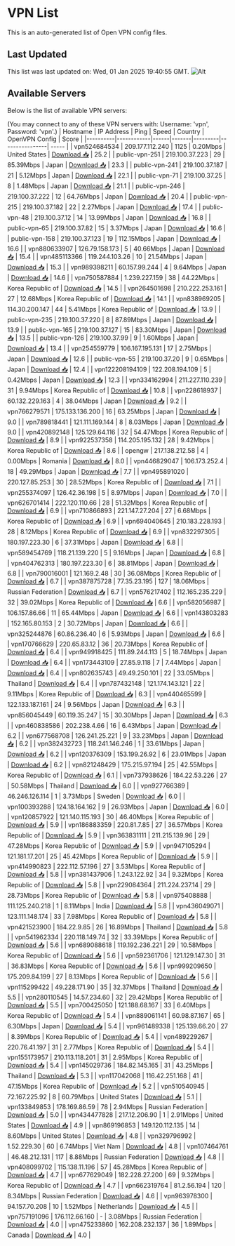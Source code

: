 # VPN List

This is an auto-generated list of Open VPN config files.

## Last Updated

This list was last updated on: Wed, 01 Jan 2025 19:40:55 GMT.
![Alt](https://repobeats.axiom.co/api/embed/186b98318ef1479477931607c1ad7d823f12451f.svg "Repobeats analytics image")

## Available Servers

Below is the list of available VPN servers:

(You may connect to any of these VPN servers with: Username: 'vpn', Password: 'vpn'.)
| Hostname | IP Address | Ping | Speed | Country | OpenVPN Config | Score |
|----------|------------|------|-------|---------|----------------| ----- |
| vpn524684534 | 209.177.112.240 | 1125 | 0.20Mbps | United States | [Download 📥](./configs/server_0_US.ovpn) | 25.2 |
| public-vpn-251 | 219.100.37.223 | 29 | 85.39Mbps | Japan | [Download 📥](./configs/server_1_JP.ovpn) | 23.3 |
| public-vpn-241 | 219.100.37.187 | 21 | 5.12Mbps | Japan | [Download 📥](./configs/server_2_JP.ovpn) | 22.1 |
| public-vpn-71 | 219.100.37.25 | 8 | 1.48Mbps | Japan | [Download 📥](./configs/server_3_JP.ovpn) | 21.1 |
| public-vpn-246 | 219.100.37.222 | 12 | 64.76Mbps | Japan | [Download 📥](./configs/server_4_JP.ovpn) | 20.4 |
| public-vpn-215 | 219.100.37.182 | 22 | 2.27Mbps | Japan | [Download 📥](./configs/server_5_JP.ovpn) | 17.4 |
| public-vpn-48 | 219.100.37.12 | 14 | 13.99Mbps | Japan | [Download 📥](./configs/server_6_JP.ovpn) | 16.8 |
| public-vpn-65 | 219.100.37.82 | 15 | 3.37Mbps | Japan | [Download 📥](./configs/server_7_JP.ovpn) | 16.6 |
| public-vpn-158 | 219.100.37.123 | 19 | 112.15Mbps | Japan | [Download 📥](./configs/server_8_JP.ovpn) | 16.6 |
| vpn880633907 | 126.79.158.173 | 5 | 40.66Mbps | Japan | [Download 📥](./configs/server_9_JP.ovpn) | 15.4 |
| vpn485113366 | 119.244.103.26 | 10 | 21.54Mbps | Japan | [Download 📥](./configs/server_10_JP.ovpn) | 15.3 |
| vpn989398211 | 60.157.99.244 | 4 | 9.64Mbps | Japan | [Download 📥](./configs/server_11_JP.ovpn) | 14.6 |
| vpn750587884 | 1.239.227.159 | 38 | 44.22Mbps | Korea Republic of | [Download 📥](./configs/server_12_KR.ovpn) | 14.5 |
| vpn264501698 | 210.222.253.161 | 27 | 12.68Mbps | Korea Republic of | [Download 📥](./configs/server_13_KR.ovpn) | 14.1 |
| vpn838969205 | 114.30.200.147 | 44 | 5.41Mbps | Korea Republic of | [Download 📥](./configs/server_14_KR.ovpn) | 13.9 |
| public-vpn-235 | 219.100.37.220 | 8 | 87.89Mbps | Japan | [Download 📥](./configs/server_15_JP.ovpn) | 13.9 |
| public-vpn-165 | 219.100.37.127 | 15 | 83.30Mbps | Japan | [Download 📥](./configs/server_16_JP.ovpn) | 13.5 |
| public-vpn-126 | 219.100.37.99 | 9 | 1.60Mbps | Japan | [Download 📥](./configs/server_17_JP.ovpn) | 13.4 |
| vpn254559779 | 106.167.195.131 | 17 | 2.75Mbps | Japan | [Download 📥](./configs/server_18_JP.ovpn) | 12.6 |
| public-vpn-55 | 219.100.37.20 | 9 | 0.65Mbps | Japan | [Download 📥](./configs/server_19_JP.ovpn) | 12.4 |
| vpn122208194109 | 122.208.194.109 | 5 | 0.42Mbps | Japan | [Download 📥](./configs/server_20_JP.ovpn) | 12.3 |
| vpn334162994 | 211.227.110.239 | 31 | 9.94Mbps | Korea Republic of | [Download 📥](./configs/server_21_KR.ovpn) | 10.8 |
| vpn228618937 | 60.132.229.163 | 4 | 38.04Mbps | Japan | [Download 📥](./configs/server_22_JP.ovpn) | 9.2 |
| vpn766279571 | 175.133.136.200 | 16 | 63.25Mbps | Japan | [Download 📥](./configs/server_23_JP.ovpn) | 9.0 |
| vpn789818441 | 121.111.169.144 | 8 | 8.03Mbps | Japan | [Download 📥](./configs/server_24_JP.ovpn) | 9.0 |
| vpn420892148 | 125.129.64.116 | 32 | 54.47Mbps | Korea Republic of | [Download 📥](./configs/server_25_KR.ovpn) | 8.9 |
| vpn922537358 | 114.205.195.132 | 28 | 9.42Mbps | Korea Republic of | [Download 📥](./configs/server_26_KR.ovpn) | 8.6 |
| opengw | 217.138.212.58 | 4 | 0.00Mbps | Romania | [Download 📥](./configs/server_27_RO.ovpn) | 8.0 |
| vpn446829047 | 106.173.252.4 | 18 | 49.29Mbps | Japan | [Download 📥](./configs/server_28_JP.ovpn) | 7.7 |
| vpn495891020 | 220.127.85.253 | 30 | 28.52Mbps | Korea Republic of | [Download 📥](./configs/server_29_KR.ovpn) | 7.1 |
| vpn255374097 | 126.42.36.198 | 5 | 8.97Mbps | Japan | [Download 📥](./configs/server_30_JP.ovpn) | 7.0 |
| vpn626701414 | 222.120.110.66 | 28 | 51.32Mbps | Korea Republic of | [Download 📥](./configs/server_31_KR.ovpn) | 6.9 |
| vpn710866893 | 221.147.27.204 | 27 | 6.68Mbps | Korea Republic of | [Download 📥](./configs/server_32_KR.ovpn) | 6.9 |
| vpn694040645 | 210.183.228.193 | 28 | 8.12Mbps | Korea Republic of | [Download 📥](./configs/server_33_KR.ovpn) | 6.9 |
| vpn832297305 | 180.197.223.30 | 6 | 37.31Mbps | Japan | [Download 📥](./configs/server_34_JP.ovpn) | 6.8 |
| vpn589454769 | 118.21.139.220 | 5 | 9.16Mbps | Japan | [Download 📥](./configs/server_35_JP.ovpn) | 6.8 |
| vpn404762313 | 180.197.223.30 | 6 | 38.81Mbps | Japan | [Download 📥](./configs/server_36_JP.ovpn) | 6.8 |
| vpn790016001 | 121.169.2.48 | 30 | 36.08Mbps | Korea Republic of | [Download 📥](./configs/server_37_KR.ovpn) | 6.7 |
| vpn387875728 | 77.35.23.195 | 127 | 18.06Mbps | Russian Federation | [Download 📥](./configs/server_38_RU.ovpn) | 6.7 |
| vpn576217402 | 112.165.235.229 | 32 | 39.02Mbps | Korea Republic of | [Download 📥](./configs/server_39_KR.ovpn) | 6.6 |
| vpn582056987 | 106.157.86.66 | 11 | 65.44Mbps | Japan | [Download 📥](./configs/server_40_JP.ovpn) | 6.6 |
| vpn143803283 | 152.165.80.153 | 2 | 30.72Mbps | Japan | [Download 📥](./configs/server_41_JP.ovpn) | 6.6 |
| vpn325244876 | 60.86.236.40 | 6 | 5.93Mbps | Japan | [Download 📥](./configs/server_42_JP.ovpn) | 6.6 |
| vpn170766629 | 220.65.83.12 | 36 | 20.73Mbps | Korea Republic of | [Download 📥](./configs/server_43_KR.ovpn) | 6.4 |
| vpn949918425 | 111.89.244.113 | 5 | 18.74Mbps | Japan | [Download 📥](./configs/server_44_JP.ovpn) | 6.4 |
| vpn173443109 | 27.85.9.118 | 7 | 7.44Mbps | Japan | [Download 📥](./configs/server_45_JP.ovpn) | 6.4 |
| vpn802635743 | 49.49.250.101 | 22 | 33.05Mbps | Thailand | [Download 📥](./configs/server_46_TH.ovpn) | 6.4 |
| vpn787432148 | 121.174.143.121 | 22 | 9.11Mbps | Korea Republic of | [Download 📥](./configs/server_47_KR.ovpn) | 6.3 |
| vpn440465599 | 122.133.187.161 | 24 | 9.56Mbps | Japan | [Download 📥](./configs/server_48_JP.ovpn) | 6.3 |
| vpn856045449 | 60.119.35.247 | 15 | 30.30Mbps | Japan | [Download 📥](./configs/server_49_JP.ovpn) | 6.3 |
| vpn460838586 | 202.238.4.66 | 16 | 6.43Mbps | Japan | [Download 📥](./configs/server_50_JP.ovpn) | 6.2 |
| vpn677568708 | 126.241.25.221 | 9 | 33.23Mbps | Japan | [Download 📥](./configs/server_51_JP.ovpn) | 6.2 |
| vpn382432723 | 118.241.146.246 | 1 | 33.61Mbps | Japan | [Download 📥](./configs/server_52_JP.ovpn) | 6.2 |
| vpn120376309 | 153.199.26.92 | 6 | 23.01Mbps | Japan | [Download 📥](./configs/server_53_JP.ovpn) | 6.2 |
| vpn821248429 | 175.215.97.194 | 25 | 42.55Mbps | Korea Republic of | [Download 📥](./configs/server_54_KR.ovpn) | 6.1 |
| vpn737938626 | 184.22.53.226 | 27 | 50.58Mbps | Thailand | [Download 📥](./configs/server_55_TH.ovpn) | 6.0 |
| vpn927766389 | 46.246.126.114 | 1 | 3.73Mbps | Sweden | [Download 📥](./configs/server_56_SE.ovpn) | 6.0 |
| vpn100393288 | 124.18.164.162 | 9 | 26.93Mbps | Japan | [Download 📥](./configs/server_57_JP.ovpn) | 6.0 |
| vpn120857922 | 121.140.115.193 | 30 | 46.40Mbps | Korea Republic of | [Download 📥](./configs/server_58_KR.ovpn) | 5.9 |
| vpn186883359 | 220.81.7.85 | 27 | 36.57Mbps | Korea Republic of | [Download 📥](./configs/server_59_KR.ovpn) | 5.9 |
| vpn363831111 | 211.215.139.96 | 29 | 47.28Mbps | Korea Republic of | [Download 📥](./configs/server_60_KR.ovpn) | 5.9 |
| vpn947105294 | 121.181.17.201 | 25 | 45.42Mbps | Korea Republic of | [Download 📥](./configs/server_61_KR.ovpn) | 5.9 |
| vpn414990823 | 222.112.57.196 | 27 | 3.53Mbps | Korea Republic of | [Download 📥](./configs/server_62_KR.ovpn) | 5.8 |
| vpn381437906 | 1.243.122.92 | 34 | 9.32Mbps | Korea Republic of | [Download 📥](./configs/server_63_KR.ovpn) | 5.8 |
| vpn229084364 | 211.224.237.14 | 29 | 28.73Mbps | Korea Republic of | [Download 📥](./configs/server_64_KR.ovpn) | 5.8 |
| vpn975408888 | 111.125.240.218 | 1 | 8.11Mbps | India | [Download 📥](./configs/server_65_IN.ovpn) | 5.8 |
| vpn436049071 | 123.111.148.174 | 33 | 7.98Mbps | Korea Republic of | [Download 📥](./configs/server_66_KR.ovpn) | 5.8 |
| vpn421523900 | 184.22.9.85 | 26 | 16.89Mbps | Thailand | [Download 📥](./configs/server_67_TH.ovpn) | 5.8 |
| vpn541962334 | 220.118.149.74 | 32 | 33.39Mbps | Korea Republic of | [Download 📥](./configs/server_68_KR.ovpn) | 5.6 |
| vpn689088618 | 119.192.236.221 | 29 | 10.58Mbps | Korea Republic of | [Download 📥](./configs/server_69_KR.ovpn) | 5.6 |
| vpn592361706 | 121.129.147.30 | 31 | 36.83Mbps | Korea Republic of | [Download 📥](./configs/server_70_KR.ovpn) | 5.6 |
| vpn999209650 | 175.209.84.199 | 27 | 8.13Mbps | Korea Republic of | [Download 📥](./configs/server_71_KR.ovpn) | 5.6 |
| vpn115299422 | 49.228.171.90 | 35 | 32.37Mbps | Thailand | [Download 📥](./configs/server_72_TH.ovpn) | 5.5 |
| vpn280110545 | 14.57.234.60 | 32 | 29.42Mbps | Korea Republic of | [Download 📥](./configs/server_73_KR.ovpn) | 5.5 |
| vpn700425050 | 121.188.68.167 | 33 | 6.40Mbps | Korea Republic of | [Download 📥](./configs/server_74_KR.ovpn) | 5.4 |
| vpn889061141 | 60.98.87.167 | 65 | 6.30Mbps | Japan | [Download 📥](./configs/server_75_JP.ovpn) | 5.4 |
| vpn961489338 | 125.139.66.20 | 27 | 8.39Mbps | Korea Republic of | [Download 📥](./configs/server_76_KR.ovpn) | 5.4 |
| vpn489229267 | 220.76.41.197 | 31 | 2.77Mbps | Korea Republic of | [Download 📥](./configs/server_77_KR.ovpn) | 5.4 |
| vpn155173957 | 210.113.118.201 | 31 | 2.95Mbps | Korea Republic of | [Download 📥](./configs/server_78_KR.ovpn) | 5.4 |
| vpn145029736 | 184.82.145.165 | 31 | 43.25Mbps | Thailand | [Download 📥](./configs/server_79_TH.ovpn) | 5.3 |
| vpn117042068 | 116.42.251.168 | 41 | 47.15Mbps | Korea Republic of | [Download 📥](./configs/server_80_KR.ovpn) | 5.2 |
| vpn510540945 | 72.167.225.92 | 8 | 60.79Mbps | United States | [Download 📥](./configs/server_81_US.ovpn) | 5.1 |
| vpn133849853 | 178.169.86.59 | 78 | 2.94Mbps | Russian Federation | [Download 📥](./configs/server_82_RU.ovpn) | 5.0 |
| vpn434477828 | 217.12.206.90 | 1 | 2.91Mbps | United States | [Download 📥](./configs/server_83_US.ovpn) | 4.9 |
| vpn869196853 | 149.120.112.135 | 14 | 8.60Mbps | United States | [Download 📥](./configs/server_84_US.ovpn) | 4.8 |
| vpn329796992 | 1.52.229.30 | 60 | 6.74Mbps | Viet Nam | [Download 📥](./configs/server_85_VN.ovpn) | 4.8 |
| vpn107464761 | 46.48.212.131 | 117 | 8.88Mbps | Russian Federation | [Download 📥](./configs/server_86_RU.ovpn) | 4.8 |
| vpn408099702 | 115.138.11.196 | 57 | 45.28Mbps | Korea Republic of | [Download 📥](./configs/server_87_KR.ovpn) | 4.7 |
| vpn677629049 | 182.228.27.200 | 69 | 9.32Mbps | Korea Republic of | [Download 📥](./configs/server_88_KR.ovpn) | 4.7 |
| vpn662319764 | 81.2.56.194 | 120 | 8.34Mbps | Russian Federation | [Download 📥](./configs/server_89_RU.ovpn) | 4.6 |
| vpn963978300 | 94.157.70.208 | 10 | 1.52Mbps | Netherlands | [Download 📥](./configs/server_90_NL.ovpn) | 4.5 |
| vpn757191096 | 176.112.66.160 | - | 3.08Mbps | Russian Federation | [Download 📥](./configs/server_91_RU.ovpn) | 4.0 |
| vpn475233860 | 162.208.232.137 | 36 | 1.89Mbps | Canada | [Download 📥](./configs/server_92_CA.ovpn) | 4.0 |

